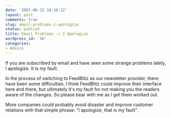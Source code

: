 ```yaml
---
date: '2007-06-22 18:10:22'
layout: post
comments: true
slug: email-problems-i-apologize
status: publish
title: Email Problems -> I Apologize
wordpress_id: '56'
categories:
- Advice
---
```


If you are subscribed by email and have seen some strange problems lately, I apologize.  It is my fault.

In the process of switching to FeedBlitz as our newsletter provider, there have been some difficulties.  I think FeedBlitz could improve their interface here and there, but ultimately it's my fault for not making you the readers aware of the changes.  So please bear with me as I get them worked out.

More companies could probably avoid disaster and improve customer relations with that simple phrase: "I apologize, that is my fault".
